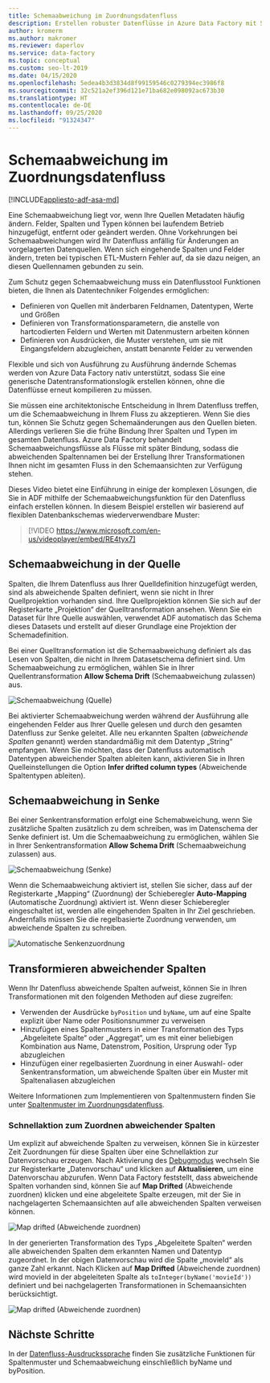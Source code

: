 ```yaml
---
title: Schemaabweichung im Zuordnungsdatenfluss
description: Erstellen robuster Datenflüsse in Azure Data Factory mit Schemaabweichung
author: kromerm
ms.author: makromer
ms.reviewer: daperlov
ms.service: data-factory
ms.topic: conceptual
ms.custom: seo-lt-2019
ms.date: 04/15/2020
ms.openlocfilehash: 5edea4b3d3834d8f99159546c0279394ec3986f8
ms.sourcegitcommit: 32c521a2ef396d121e71ba682e098092ac673b30
ms.translationtype: HT
ms.contentlocale: de-DE
ms.lasthandoff: 09/25/2020
ms.locfileid: "91324347"
---
```

# <a name="schema-drift-in-mapping-data-flow"></a>Schemaabweichung im Zuordnungsdatenfluss

[!INCLUDE[appliesto-adf-asa-md](includes/appliesto-adf-asa-md.md)]

Eine Schemaabweichung liegt vor, wenn Ihre Quellen Metadaten häufig ändern. Felder, Spalten und Typen können bei laufendem Betrieb hinzugefügt, entfernt oder geändert werden. Ohne Vorkehrungen bei Schemaabweichungen wird Ihr Datenfluss anfällig für Änderungen an vorgelagerten Datenquellen. Wenn sich eingehende Spalten und Felder ändern, treten bei typischen ETL-Mustern Fehler auf, da sie dazu neigen, an diesen Quellennamen gebunden zu sein.

Zum Schutz gegen Schemaabweichung muss ein Datenflusstool Funktionen bieten, die Ihnen als Datentechniker Folgendes ermöglichen:

* Definieren von Quellen mit änderbaren Feldnamen, Datentypen, Werte und Größen
* Definieren von Transformationsparametern, die anstelle von hartcodierten Feldern und Werten mit Datenmustern arbeiten können
* Definieren von Ausdrücken, die Muster verstehen, um sie mit Eingangsfeldern abzugleichen, anstatt benannte Felder zu verwenden

Flexible und sich von Ausführung zu Ausführung ändernde Schemas werden von Azure Data Factory nativ unterstützt, sodass Sie eine generische Datentransformationslogik erstellen können, ohne die Datenflüsse erneut kompilieren zu müssen.

Sie müssen eine architektonische Entscheidung in Ihrem Datenfluss treffen, um die Schemaabweichung in Ihrem Fluss zu akzeptieren. Wenn Sie dies tun, können Sie Schutz gegen Schemaänderungen aus den Quellen bieten. Allerdings verlieren Sie die frühe Bindung Ihrer Spalten und Typen im gesamten Datenfluss. Azure Data Factory behandelt Schemaabweichungsflüsse als Flüsse mit später Bindung, sodass die abweichenden Spaltennamen bei der Erstellung Ihrer Transformationen Ihnen nicht im gesamten Fluss in den Schemaansichten zur Verfügung stehen.

Dieses Video bietet eine Einführung in einige der komplexen Lösungen, die Sie in ADF mithilfe der Schemaabweichungsfunktion für den Datenfluss einfach erstellen können. In diesem Beispiel erstellen wir basierend auf flexiblen Datenbankschemas wiederverwendbare Muster:

> [!VIDEO https://www.microsoft.com/en-us/videoplayer/embed/RE4tyx7]

## <a name="schema-drift-in-source"></a>Schemaabweichung in der Quelle

Spalten, die Ihrem Datenfluss aus Ihrer Quelldefinition hinzugefügt werden, sind als abweichende Spalten definiert, wenn sie nicht in Ihrer Quellprojektion vorhanden sind. Ihre Quellprojektion können Sie sich auf der Registerkarte „Projektion“ der Quelltransformation ansehen. Wenn Sie ein Dataset für Ihre Quelle auswählen, verwendet ADF automatisch das Schema dieses Datasets und erstellt auf dieser Grundlage eine Projektion der Schemadefinition.

Bei einer Quelltransformation ist die Schemaabweichung definiert als das Lesen von Spalten, die nicht in Ihrem Datasetschema definiert sind. Um Schemaabweichung zu ermöglichen, wählen Sie in Ihrer Quellentransformation **Allow Schema Drift** (Schemaabweichung zulassen) aus.

![Schemaabweichung (Quelle)](media/data-flow/schemadrift001.png "Schemaabweichung (Quelle)")

Bei aktivierter Schemaabweichung werden während der Ausführung alle eingehenden Felder aus Ihrer Quelle gelesen und durch den gesamten Datenfluss zur Senke geleitet. Alle neu erkannten Spalten (*abweichende Spalten* genannt) werden standardmäßig mit dem Datentyp „String“ empfangen. Wenn Sie möchten, dass der Datenfluss automatisch Datentypen abweichender Spalten ableiten kann, aktivieren Sie in Ihren Quelleinstellungen die Option **Infer drifted column types** (Abweichende Spaltentypen ableiten).

## <a name="schema-drift-in-sink"></a>Schemaabweichung in Senke

Bei einer Senkentransformation erfolgt eine Schemabweichung, wenn Sie zusätzliche Spalten zusätzlich zu dem schreiben, was im Datenschema der Senke definiert ist. Um die Schemaabweichung zu ermöglichen, wählen Sie in Ihrer Senkentransformation **Allow Schema Drift** (Schemaabweichung zulassen) aus.

![Schemaabweichung (Senke)](media/data-flow/schemadrift002.png "Schemaabweichung (Senke)")

Wenn die Schemaabweichung aktiviert ist, stellen Sie sicher, dass auf der Registerkarte „Mapping“ (Zuordnung) der Schieberegler **Auto-Mapping** (Automatische Zuordnung) aktiviert ist. Wenn dieser Schieberegler eingeschaltet ist, werden alle eingehenden Spalten in Ihr Ziel geschrieben. Andernfalls müssen Sie die regelbasierte Zuordnung verwenden, um abweichende Spalten zu schreiben.

![Automatische Senkenzuordnung](media/data-flow/automap.png "Automatische Senkenzuordnung")

## <a name="transforming-drifted-columns"></a>Transformieren abweichender Spalten

Wenn Ihr Datenfluss abweichende Spalten aufweist, können Sie in Ihren Transformationen mit den folgenden Methoden auf diese zugreifen:

* Verwenden der Ausdrücke `byPosition` und `byName`, um auf eine Spalte explizit über Name oder Positionsnummer zu verweisen
* Hinzufügen eines Spaltenmusters in einer Transformation des Typs „Abgeleitete Spalte“ oder „Aggregat“, um es mit einer beliebigen Kombination aus Name, Datenstrom, Position, Ursprung oder Typ abzugleichen
* Hinzufügen einer regelbasierten Zuordnung in einer Auswahl- oder Senkentransformation, um abweichende Spalten über ein Muster mit Spaltenaliasen abzugleichen

Weitere Informationen zum Implementieren von Spaltenmustern finden Sie unter [Spaltenmuster im Zuordnungsdatenfluss](concepts-data-flow-column-pattern.md).

### <a name="map-drifted-columns-quick-action"></a>Schnellaktion zum Zuordnen abweichender Spalten

Um explizit auf abweichende Spalten zu verweisen, können Sie in kürzester Zeit Zuordnungen für diese Spalten über eine Schnellaktion zur Datenvorschau erzeugen. Nach Aktivierung des [Debugmodus](concepts-data-flow-debug-mode.md) wechseln Sie zur Registerkarte „Datenvorschau“ und klicken auf **Aktualisieren**, um eine Datenvorschau abzurufen. Wenn Data Factory feststellt, dass abweichende Spalten vorhanden sind, können Sie auf **Map Drifted** (Abweichende zuordnen) klicken und eine abgeleitete Spalte erzeugen, mit der Sie in nachgelagerten Schemaansichten auf alle abweichenden Spalten verweisen können.

![Map drifted](media/data-flow/mapdrifted1.png "Map drifted (Abweichende zuordnen)") (Abweichende zuordnen)

In der generierten Transformation des Typs „Abgeleitete Spalten“ werden alle abweichenden Spalten dem erkannten Namen und Datentyp zugeordnet. In der obigen Datenvorschau wird die Spalte „movieId“ als ganze Zahl erkannt. Nach Klicken auf **Map Drifted** (Abweichende zuordnen) wird movieId in der abgeleiteten Spalte als `toInteger(byName('movieId'))` definiert und bei nachgelagerten Transformationen in Schemaansichten berücksichtigt.

![Map drifted](media/data-flow/mapdrifted2.png "Map drifted (Abweichende zuordnen)") (Abweichende zuordnen)

## <a name="next-steps"></a>Nächste Schritte
In der [Datenfluss-Ausdruckssprache](data-flow-expression-functions.md) finden Sie zusätzliche Funktionen für Spaltenmuster und Schemaabweichung einschließlich byName und byPosition.
